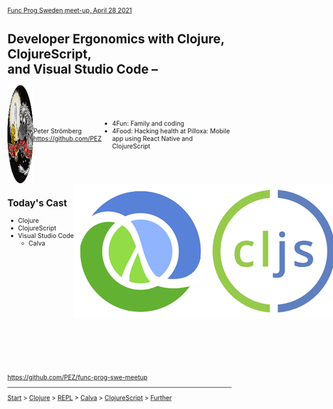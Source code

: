 [Func Prog Sweden meet-up, April 28 2021](https://www.meetup.com/Func-Prog-Sweden/events/276148449) 

# Developer Ergonomics with Clojure, ClojureScript,<br> and Visual Studio Code – 

<div style="display: flex; flex-direction: row;">

<div style="display: flex; flex-direction: column; flex: 1;">



<div style="display: flex; flex-direction: row; flex: 1; justify-items: space-between; align-items: center;">
<div  style="flex: 1">
<img src="pappapez.png" height=220 width=220 />
</div>
<div style="flex: 1" >

Peter Strömberg <br> https://github.com/PEZ

</div>
<div style="flex: 5;">

* 4Fun: Family and coding
* 4Food: Hacking health at Pilloxa: Mobile app using React Native and ClojureScript

</div>
</div>


<div style="display: flex; flex-direction: row; justify-content: space-between;">

<div>

## Today's Cast

* Clojure
* ClojureScript
* Visual Studio Code
  * Calva

</div>

<!--<div style="display: flex; justify-content: space-around; flex: 2;">
  <div style="display: flex; flex-direction: row; justify-content: space-between; align-items: center;">
  <img src="clj.png" width="200"/>
  <img src="calva-logo-300w.png" width="300"/>
  <img src="cljs.png" width="200"/>
  </div>
</div>-->
  <div style="display: flex; flex: 2; flex-direction: column; justify-content: space-between; margin-bottom: 110px;">
    <div style="display: flex; flex-direction: row; justify-content: space-around; align-items: center;">
        <img src="clj.png" style="height: 300px;" />
        <img src="cljs.png" style="height: 300px;" />
        <div style="display: flex; flex-direction: column; jusify-items: space-around; margin-bottom: -110px;">
          <div style="margin-bottom: 20;">
            <img src="vscode.png" with=300 height=300 />
          </div>
          <img src="calva-logo-300w.png" style="width: 300px;" />
        </div>
    </div>
  </div>

</div>
</div>
</div>

https://github.com/PEZ/func-prog-swe-meetup

---

[Start](hello.md) > [Clojure](clojure.md) > [REPL](repl.md) > [Calva](calva.md) > [ClojureScript](cljsrn.md) > [Further](moar.md)